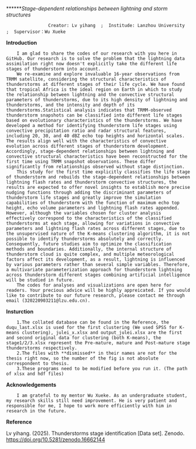 ******_Stage-dependent relationships between lightning and storm structures_

					Creator: Lv yihang  ;  Institude: Lanzhou University  ;  Supervisor：Wu Xueke

**Introduction**

  		I am glad to share the codes of our research with you here in GitHub. Our research is to solve the problem that the lightning data assimilation right now doesn't explicitly take the different life stages of thunderstorm into account. 
		We re-examine and explore invaluable 16-year observations from TRMM satellite, considering the structural characteristics of thunderstorms at different stages of their life cycle. We have found that tropical Africa is the ideal region on Earth in which to study the relationship between lightning and the convective structural parameters of thunderstorms, due to its high density of lightning and thunderstorms, and the intensity and depth of its thunderstorms.Statistical analysis indicates that TRMM-observed thunderstorm snapshots can be classified into different life stages based on evolutionary characteristics of the thunderstorms. We have developed a method for identifying thunderstorm life stages using convective precipitation ratio and radar structural features, including 20, 30, and 40 dBZ echo top heights and horizontal scales. The results align well with the characteristics of convective evolution across different stages of thunderstorm development. Accordingly, stage-dependent relationships between lightning and convective structural characteristics have been reconstructed for the first time using TRMM snapshot observations. These differ significantly from relationships observed without stage distinction.
	 	This study for the first time explicitly classifies the life stage of thunderstorm and rebuilds the stage-dependent relationships between lightning flash rates and thunderstorm convective structures, the results are expected to offer novel insights to establish more precise nudging functions through adding the discriminant parameters of thunderstorm life stages and greatly improve the simulation capabilities of thunderstorm with the function of maximum echo top height, echo volume parameters and lightning flash rates appended. However, although the variables chosen for cluster analysis effectively correspond to the characteristics of the classified thunderstorms at each stage, allowing for variations in convective parameters and lightning flash rates across different stages, due to the unsupervised nature of the K-means clustering algorithm, it is not possible to identify thunderstorms absolutely and correctly. Consequently, future studies aim to optimize the classification methods and boundaries. Additionally, the internal structure of thunderstorm cloud is quite complex, and multiple meteorological factors affect its development, as a result, lightning is influenced by various parameters rather than several simple variables. Therefore, a multivariate parameterization approach for thunderstorm lightning across thunderstorm different stages combining artificial intelligence will be studied in future.
	 	The codes for analyses and visualizations are open here for readers. Your precious advice will be highly appreicated. If you would like to contribute to our future research, please contact me through email (320220903211@lzu.edu.cn).
 					
**Insturction**

		1.The collated database can be found in the Reference, the duqu_last.xlsx is used for the first clustering (We used SPSS for K-means clustering), julei_x.xlsx and output_julei.xlsx are the first and second original data for clustering (both K-means), the stage1/2/3.xlsx represent the Pre-mature, mature and Post-mature stage thunderstorms respectively. 
		2.The files with **dismissed** in their names are not for the thesis right now, so the number of the fig is not absolute correspondent to thesis.
		3.These programs need to be modified before you run it. (The path of xlsx and hdf files)

**Acknowledgements**

		I am grateful to my mentor Wu Xueke. As an undergraduate student, my research skills still need improvement. He is very patient and responsible for me, I hope to work more efficiently with him in research in the future.

**Reference**

Lv yihang. (2025). Thunderstorms stage identification [Data set]. Zenodo. https://doi.org/10.5281/zenodo.16662144
